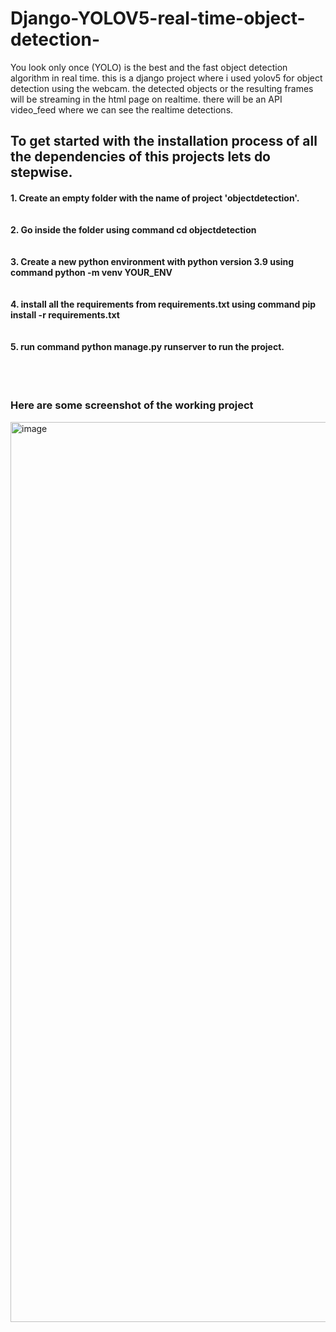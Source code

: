 # Django-YOLOV5-real-time-object-detection-

You look only once (YOLO) is the best and the fast object detection algorithm in real time. this is a django project where i used yolov5 for object detection using the webcam. the detected objects or the resulting frames will be streaming in the html page on realtime. there will be an API video_feed where we can see the realtime detections. 

<h2>To get started with the installation process of all the dependencies of this projects lets do stepwise. </h2>

<h4> 1. Create an empty folder with the name of project 'objectdetection'.<br><br><br>
     2. Go inside the folder using command cd objectdetection<br><br><br>
     3. Create a new python environment with python version 3.9 using command python -m venv YOUR_ENV<br><br><br>
     4. install all the requirements from requirements.txt using command pip install -r requirements.txt<br><br><br>
     5. run command python manage.py runserver to run the project. </h4> <br><br>
     

<h3> Here are some screenshot of the working project</h3>

  <img width="1440" alt="image" src="https://user-images.githubusercontent.com/43839155/214655405-a5d893f3-f9d9-4b9b-80d2-64d871420a38.png">
   
     

